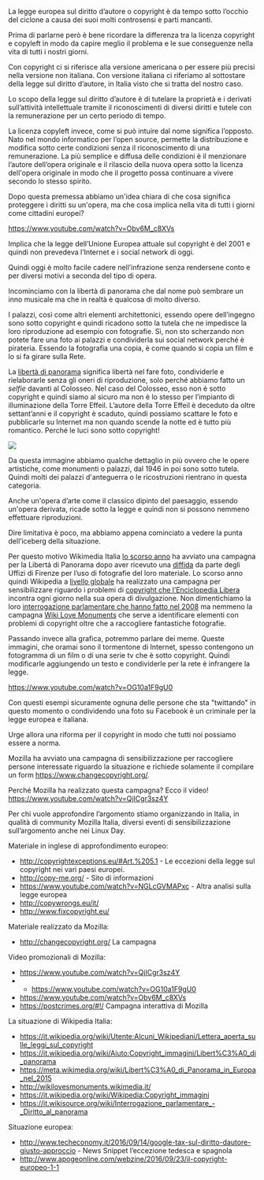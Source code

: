 La legge europea sul diritto d’autore o copyright è da tempo sotto l’occhio del ciclone a causa dei suoi molti controsensi e parti mancanti.

Prima di parlarne però è bene ricordare la differenza tra la licenza copyright e copyleft in modo da capire meglio il problema e le sue conseguenze nella vita di tutti i nostri giorni.

Con copyright ci si riferisce alla versione americana o per essere più precisi nella versione non italiana. Con versione italiana ci riferiamo al sottostare della legge sul diritto d’autore, in Italia visto che si tratta del nostro caso.

Lo scopo della legge sul diritto d’autore è di tutelare la proprietà e i derivati sull’attività intellettuale tramite il riconoscimenti di diversi diritti e tutele con la remunerazione per un certo periodo di tempo.

La licenza copyleft invece, come si può intuire dal nome significa l’opposto. Nato nel mondo informatico per l’open source, permette la distribuzione e modifica sotto certe condizioni senza il riconoscimento di una remunerazione.
La più semplice e diffusa delle condizioni è il menzionare l’autore dell’opera originale e il rilascio della nuova opera sotto la licenza dell'opera originale in modo che il progetto possa continuare a vivere secondo lo stesso spirito.

Dopo questa premessa abbiamo un'idea chiara di che cosa significa proteggere i diritti su un'opera, ma che cosa implica nella vita di tutti i giorni come cittadini europei?

https://www.youtube.com/watch?v=Obv6M_c8XVs

Implica che la legge dell’Unione Europea attuale sul copyright è del 2001 e quindi non prevedeva l’Internet e i social network di oggi.

Quindi oggi è molto facile cadere nell’infrazione senza rendersene conto e per diversi motivi a seconda del tipo di opera.

Incominciamo con la libertà di panorama che dal nome può sembrare un inno musicale ma che in realtà è qualcosa di molto diverso.

I palazzi, così come altri elementi architettonici, essendo opere dell’ingegno sono sotto copyright e quindi ricadono sotto la tutela che ne impedisce la loro riproduzione ad esempio con fotografie. Sì, non sto scherzando non potete fare una foto ai palazzi e condividerla sui social network perché è pirateria. Essendo la fotografia una copia, è come quando si copia un film e lo si fa girare sulla Rete. 

La [libertà di panorama](https://it.wikipedia.org/wiki/Libert%C3%A0_di_panorama) significa libertà nel fare foto, condividerle e rielaborarle senza gli oneri di riproduzione, solo perché abbiamo fatto un *selfie* davanti al Colosseo.
Nel caso del Colosseo, esso non è sotto copyright e quindi siamo al sicuro ma non è lo stesso per l’impianto di illuminazione della Torre Effeil.
L’autore della Torre Effeil è deceduto da oltre settant’anni e il copyright è scaduto, quindi possiamo scattare le foto e pubblicarle su Internet ma non quando scende la notte ed è tutto più romantico. Perché le luci sono sotto copyright!

![](https://upload.wikimedia.org/wikipedia/commons/thumb/3/37/No-LdP.svg/500px-No-LdP.svg.png)

Da questa immagine abbiamo qualche dettaglio in più ovvero che le opere artistiche, come monumenti o palazzi, dal 1946 in poi sono sotto tutela. Quindi molti dei palazzi d'anteguerra o le ricostruzioni rientrano in questa categoria.

Anche un'opera d’arte come il classico dipinto del paesaggio, essendo un'opera derivata, ricade sotto la legge e quindi non si possono nemmeno effettuare riproduzioni.

Dire limitativa è poco, ma abbiamo appena cominciato a vedere la punta dell’iceberg della situazione.

Per questo motivo Wikimedia Italia [lo scorso anno](https://it.wikipedia.org/wiki/Aiuto:Copyright_immagini/Libert%C3%A0_di_panorama) ha avviato una campagna per la Libertá di Panorama dopo aver ricevuto una [diffida](https://it.wikipedia.org/wiki/Utente:Alcuni_Wikipediani/Lettera_aperta_sulle_leggi_sul_copyright) da parte degli Uffizi di Firenze per l’uso di fotografie del loro materiale.
Lo scorso anno quindi Wikipedia a [livello globale](https://meta.wikimedia.org/wiki/Libert%C3%A0_di_Panorama_in_Europa_nel_2015) ha realizzato una campagna per sensibilizzare riguardo i problemi di [copyright che l’Enciclopedia Libera](https://it.wikipedia.org/wiki/Wikipedia:Copyright_immagini) incontra ogni giorno nella sua opera di divulgazione.
Non dimentichiamo la loro [interrogazione parlamentare che hanno fatto nel 2008](https://it.wikisource.org/wiki/Interrogazione_parlamentare_-_Diritto_al_panorama) ma nemmeno la campagna [Wiki Love Monuments](http://wikilovesmonuments.wikimedia.it/) che serve a identificare elementi con problemi di copyright oltre che a raccogliere fantastiche fotografie.

Passando invece alla grafica, potremmo parlare dei meme.
Queste immagini, che oramai sono il tormentone di Internet, spesso contengono un fotogramma di un film o di una serie tv che è sotto copyright. Quindi modificarle aggiungendo un testo e condividerle per la rete è infrangere la legge.

https://www.youtube.com/watch?v=OG10a1F9gU0

Con questi esempi sicuramente ognuna delle persone che sta "twittando" in questo momento o condividendo una foto su Facebook è un criminale per la legge europea e italiana.

Urge allora una riforma per il copyright in modo che tutti noi possiamo essere a norma.

Mozilla ha avviato una campagna di sensibilizzazione per raccogliere persone interessate  riguardo la situazione e richiede solamente il compilare un form https://www.changecopyright.org/.

Perché Mozilla ha realizzato questa campagna?
Ecco il video!
https://www.youtube.com/watch?v=QjICgr3sz4Y

Per chi vuole approfondire l’argomento stiamo organizzando in Italia, in qualità di community Mozilla Italia, diversi eventi di sensibilizzazione sull’argomento anche nei Linux Day.

Materiale in inglese di approfondimento europeo:
* http://copyrightexceptions.eu/#Art.%205.1 - Le eccezioni della legge sul copyright nei vari paesi europei.
* http://copy-me.org/ - Sito di informazioni
* https://www.youtube.com/watch?v=NGLcGVMAPxc - Altra analisi sulla legge europea
* http://copywrongs.eu/it/ 
* http://www.fixcopyright.eu/ 

Materiale realizzato da Mozilla:
* http://changecopyright.org/ La campagna

Video promozionali di Mozilla:
* https://www.youtube.com/watch?v=QjICgr3sz4Y 
* * https://www.youtube.com/watch?v=OG10a1F9gU0 
* https://www.youtube.com/watch?v=Obv6M_c8XVs 
* https://postcrimes.org/#!/ Campagna interattiva di Mozilla

La situazione di Wikipedia Italia:
* https://it.wikipedia.org/wiki/Utente:Alcuni_Wikipediani/Lettera_aperta_sulle_leggi_sul_copyright 
* https://it.wikipedia.org/wiki/Aiuto:Copyright_immagini/Libert%C3%A0_di_panorama 
* https://meta.wikimedia.org/wiki/Libert%C3%A0_di_Panorama_in_Europa_nel_2015 
* http://wikilovesmonuments.wikimedia.it/ 
* https://it.wikipedia.org/wiki/Wikipedia:Copyright_immagini 
* https://it.wikisource.org/wiki/Interrogazione_parlamentare_-_Diritto_al_panorama 

Situazione europea:
* http://www.techeconomy.it/2016/09/14/google-tax-sul-diritto-dautore-giusto-approccio - News Snippet l’eccezione tedesca e spagnola
* http://www.apogeonline.com/webzine/2016/09/23/il-copyright-europeo-1-1 
